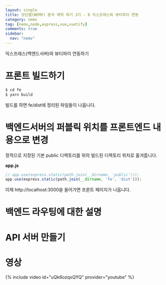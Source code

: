 ```yaml
---
layout: single
title: 모던웹(NEMV) 혼자 제작 하기 3기 - 8 익스프레스와 뷰티파이 연동
category: nemv
tag: [nemv,node,express,vue,vuetify]
comments: true
sidebar:
  nav: "nemv"
---
```


익스프레스(백엔드서버)와 뷰티파이 연동하기

# 프론트 빌드하기

```bash
$ cd fe
$ yarn build
```

빌드를 하면 fe/dist에 정리된 파일들이 나옵니다.

# 백엔드서버의 퍼블릭 위치를 프론트엔드 내용으로 변경 

정적으로 지정된 기본 public 디렉토리를  위의 빌드된 디렉토리 위치로 옮겨줍니다.

**app.js**  
```javascript
// app.use(express.static(path.join(__dirname, 'public')));
app.use(express.static(path.join(__dirname, 'fe', 'dist')));
```

이제 http://localhost:3000을 들어가면 프론트 페이지가 나옵니다.

# 백엔드 라우팅에 대한 설명

# API 서버 만들기

# 영상

{% include video id="uQk6ozqxQYQ" provider="youtube" %}   


 